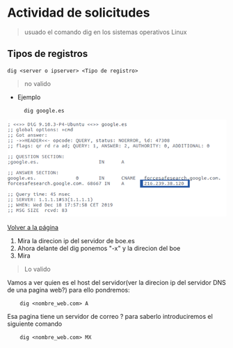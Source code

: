 # Actividad de solicitudes 

>usuado el comando dig en los sistemas operativos Linux

## Tipos de registros 
    dig <server o ipserver> <Tipo de registro>
 >no valido 
* Ejemplo

        dig google.es
        
![Ejemplo](ipserver.png)

[Volver a la página](README.md)

1. Mira la direcion ip del servidor de boe.es
1. Ahora delante del dig ponemos "-x" y la direcion del boe
1. Mira 

>Lo valido 

Vamos a ver quien es el host del servidor(ver la direcion ip del servidor DNS de una pagina web?) para ello pondremos:

        dig <nombre_web.com> A

Esa pagina tiene un servidor de correo ? para saberlo introduciremos el siguiente comando

        dig <nombre_web.com> MX

